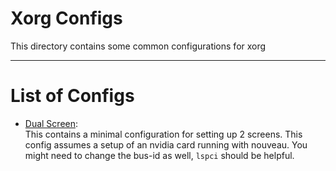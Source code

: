 # Xorg Configs

This directory contains some common configurations for xorg

---

# List of Configs

- [Dual Screen](xorg-configs/dual_screen):  
    This contains a minimal configuration for setting up 2 screens. This config assumes a setup of an nvidia card running with nouveau. You might need to change the bus-id as well, `lspci` should be helpful.
